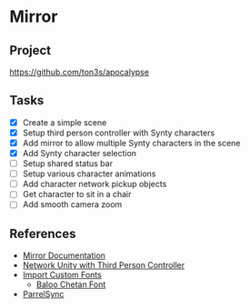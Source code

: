 # Mirror

## Project

https://github.com/ton3s/apocalypse

## Tasks

- [x] Create a simple scene
- [x] Setup third person controller with Synty characters
- [x] Add mirror to allow multiple Synty characters in the scene
- [x] Add Synty character selection
- [ ] Setup shared status bar
- [ ] Setup various character animations
- [ ] Add character network pickup objects
- [ ] Get character to sit in a chair
- [ ] Add smooth camera zoom

## References

- [Mirror Documentation](https://mirror-networking.gitbook.io/docs/)
- [Network Unity with Third Person Controller](https://www.youtube.com/watch?v=K5vWj721aM0&t=2s)
- [Import Custom Fonts](https://www.occasoftware.com/blog/text-mesh-pro-in-unity-font-import-guide)
  - [Baloo Chetan Font](https://www.urbanfonts.com/fonts/Baloo_Chettan.font)
- [ParrelSync](https://github.com/VeriorPies/ParrelSync)

